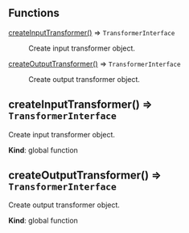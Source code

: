 ## Functions

<dl>
<dt><a href="#createInputTransformer">createInputTransformer()</a> ⇒ <code>TransformerInterface</code></dt>
<dd><p>Create input transformer object.</p>
</dd>
<dt><a href="#createOutputTransformer">createOutputTransformer()</a> ⇒ <code>TransformerInterface</code></dt>
<dd><p>Create output transformer object.</p>
</dd>
</dl>

<a name="createInputTransformer"></a>

## createInputTransformer() ⇒ <code>TransformerInterface</code>
Create input transformer object.

**Kind**: global function  
<a name="createOutputTransformer"></a>

## createOutputTransformer() ⇒ <code>TransformerInterface</code>
Create output transformer object.

**Kind**: global function  
